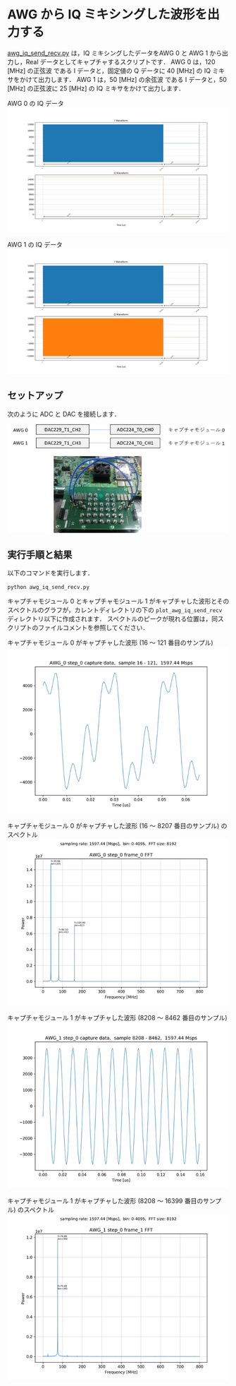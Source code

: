 # AWG から IQ ミキシングした波形を出力する

[awg_iq_send_recv.py](../awg_iq_send_recv.py) は，IQ ミキシングしたデータをAWG 0 と AWG 1 から出力し，Real データとしてキャプチャするスクリプトです．
AWG 0 は，120 [MHz] の正弦波 である I データと，固定値の Q データに 40 [MHz] の IQ ミキサをかけて出力します．
AWG 1 は，50 [MHz] の余弦波 である I データと，50 [MHz] の正弦波に 25 [MHz] の IQ ミキサをかけて出力します．

AWG 0 の IQ データ  
![AWG 0 の出力波形](images/actual_seq_0_waveform.png)

AWG 1 の IQ データ  
![AWG 1 の出力波形](images/actual_seq_1_waveform.png)

## セットアップ

次のように ADC と DAC を接続します．  

![セットアップ](../../docs/images/awg-x2-setup.png)

## 実行手順と結果

以下のコマンドを実行します．

```
python awg_iq_send_recv.py
```

キャプチャモジュール 0 とキャプチャモジュール 1 がキャプチャした波形とそのスペクトルのグラフが，カレントディレクトリの下の `plot_awg_iq_send_recv` ディレクトリ以下に作成されます．
スペクトルのピークが現れる位置は，同スクリプトのファイルコメントを参照してください．

キャプチャモジュール 0 がキャプチャした波形 (16 ～ 121 番目のサンプル)  
![キャプチャモジュール 0 がキャプチャした波形](images/AWG_0_step_0_frame_0_captured.png)

キャプチャモジュール 0 がキャプチャした波形 (16 ～ 8207 番目のサンプル) のスペクトル  
![キャプチャモジュール 0 がキャプチャした波形のスペクトル](images/AWG_0_step_0_frame_0_FFT_abs.png)

キャプチャモジュール 1 がキャプチャした波形 (8208 ～ 8462 番目のサンプル)  
![キャプチャモジュール 1 がキャプチャした波形](images/AWG_1_step_0_frame_1_captured.png)

キャプチャモジュール 1 がキャプチャした波形 (8208 ～ 16399 番目のサンプル) のスペクトル  
![キャプチャモジュール 1 がキャプチャした波形のスペクトル](images/AWG_1_step_0_frame_1_FFT_abs.png)
